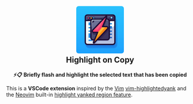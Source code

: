 <h2 align="center"><img src="./images/icon.png" height="128"><br>Highlight on Copy</h2>
<p align="center"><strong>⚡️📋 Briefly flash and highlight the selected text that has been copied

</strong></p>

<!-- <p align=center>
<a href="https://marketplace.visualstudio.com/items?itemName=asvetliakov.vscode-neovim"><img src="https://img.shields.io/visual-studio-marketplace/v/asvetliakov.vscode-neovim?color=%234c1&label=Visual%20Studio%20Marketplace"></a>
</p> -->

This is a **VSCode extension** inspired by the [Vim](https://www.vim.org/) [vim-highlightedyank](https://github.com/machakann/vim-highlightedyank)
 and the
[Neovim](https://github.com/neovim/neovim) built-in [highlight yanked region feature](https://github.com/neovim/neovim/pull/12279).